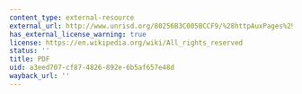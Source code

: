 ```yaml
---
content_type: external-resource
external_url: http://www.unrisd.org/80256B3C005BCCF9/%28httpAuxPages%29/8B7D005E37FFC77EC12573A600439846/$file/deHaaspaper.pdf
has_external_license_warning: true
license: https://en.wikipedia.org/wiki/All_rights_reserved
status: ''
title: PDF
uid: a3eed707-cf87-4826-892e-6b5af657e48d
wayback_url: ''
---
```

